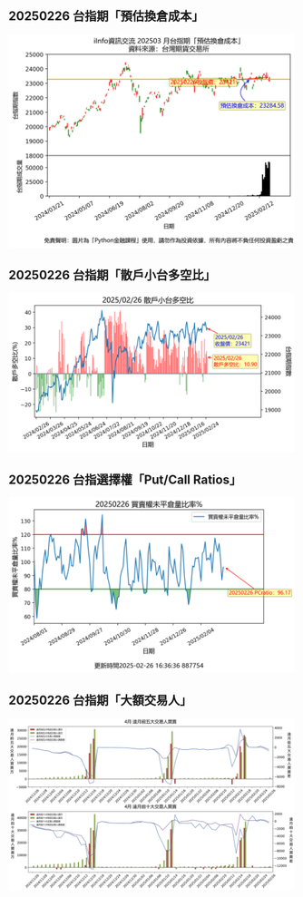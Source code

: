 ## 20250226 台指期「預估換倉成本」
![](images/txfcost.png)

## 20250226 台指期「散戶小台多空比」
![](images/bbiri.png)

## 20250226 台指選擇權「Put/Call Ratios」
![](images/pcratio.png)

## 20250226 台指期「大額交易人」
![](images/blocktrade.png)

